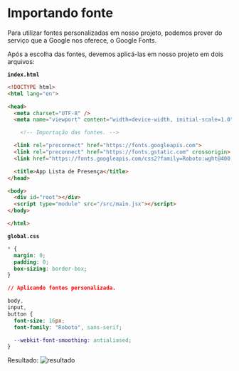 # Importando fonte

Para utilizar fontes personalizadas em nosso projeto, podemos prover do serviço que a Google nos oferece, o Google Fonts.

Após a escolha das fontes, devemos aplicá-las em nosso projeto em dois arquivos:

**`index.html`**

```html
<!DOCTYPE html>
<html lang="en">

<head>
  <meta charset="UTF-8" />
  <meta name="viewport" content="width=device-width, initial-scale=1.0" />

	<!-- Importação das fontes. -->

  <link rel="preconnect" href="https://fonts.googleapis.com">
  <link rel="preconnect" href="https://fonts.gstatic.com" crossorigin>
  <link href="https://fonts.googleapis.com/css2?family=Roboto:wght@400;500;700&display=swap" rel="stylesheet">

  <title>App Lista de Presença</title>
</head>

<body>
  <div id="root"></div>
  <script type="module" src="/src/main.jsx"></script>
</body>

</html>
```

**`global.css`**

```css
* {
  margin: 0;
  padding: 0;
  box-sizing: border-box;
}

// Aplicando fontes personalizada.

body,
input,
button {
  font-size: 16px;
  font-family: "Roboto", sans-serif;

  --webkit-font-smoothing: antialiased;
}
```

Resultado:
![resultado](https://storage.googleapis.com/golden-wind/discover/especializar/reactjs/importando-fonte.png)